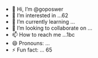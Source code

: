 - 👋 Hi, I’m @goposwer
- 👀 I’m interested in ...62
- 🌱 I’m currently learning ...
- 💞️ I’m looking to collaborate on ...
- 📫 How to reach me ...1bc
- 😄 Pronouns: ...
- ⚡ Fun fact: ...
65
<!---s
goposwer/goposwer is a ✨ special ✨ repository because its `README.md` (this file) appears on your GitHub profile.
You can click the Preview link to take a look at your changes.
--->
